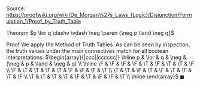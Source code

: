 # 

Source: https://proofwiki.org/wiki/De_Morgan%27s_Laws_(Logic)/Disjunction/Formulation_1/Proof_by_Truth_Table

Theorem
$p \lor q \dashv \vdash \neg \paren {\neg p \land \neg q}$


Proof
We apply the Method of Truth Tables.
As can be seen by inspection, the truth values under the main connectives match for all boolean interpretations.
$\begin{array}{|ccc||cccccc|} \hline
p & \lor & q & \neg & (\neg & p & \land & \neg & q) \\
\hline
\F & \F & \F & \F & \T & \F & \T & \T & \F \\
\F & \T & \T & \T & \T & \F & \F & \F & \T \\
\T & \T & \F & \T & \F & \T & \F & \T & \F \\
\T & \T & \T & \T & \F & \T & \F & \F & \T \\
\hline
\end{array}$
$\blacksquare$





